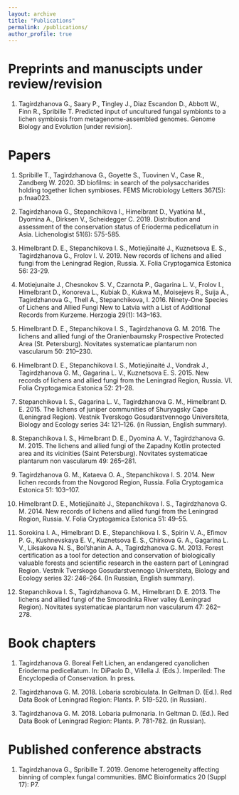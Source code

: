 ```yaml
---
layout: archive
title: "Publications"
permalink: /publications/
author_profile: true
---
```


Preprints and manuscipts under review/revision
======
1. Tagirdzhanova G., Saary P., Tingley J., Diaz Escandon D., Abbott W., Finn R., Spribille T. Predicted input of uncultured fungal symbionts to a lichen symbiosis from metagenome-assembled genomes. Genome Biology and Evolution [under revision].

Papers
======
1. Spribille T., Tagirdzhanova G., Goyette S., Tuovinen V., Case R., Zandberg W. 2020. 3D biofilms: in search of the polysaccharides holding together lichen symbioses. FEMS Microbiology Letters 367(5): p.fnaa023.

2. Tagirdzhanova G., Stepanchikova I., Himelbrant D., Vyatkina M., Dyomina A., Dirksen V., Scheidegger C. 2019. Distribution and assessment of the conservation status of Erioderma pedicellatum in Asia. Lichenologist 51(6):  575-585.

3. Himelbrant D. E., Stepanchikova I. S., Motiejūnaitė J., Kuznetsova E. S., Tagirdzhanova G., Frolov I. V. 2019. New records of lichens and allied fungi from the Leningrad Region, Russia. X. Folia Cryptogamica Estonica 56: 23-29.

4. Motiejunaite J., Chesnokov S. V., Czarnota P., Gagarina L. V., Frolov I., Himelbrant D., Konoreva L., Kubiak D., Kukwa M., Moisejevs R., Suija A., Tagirdzhanova G., Thell A., Stepanchikova, I. 2016. Ninety-One Species of Lichens and Allied Fungi New to Latvia with a List of Additional Records from Kurzeme. Herzogia 29(1): 143–163.

5. Himelbrant D. E., Stepanchikova I. S., Tagirdzhanova G. M. 2016. The lichens and allied fungi of the Oranienbaumsky Prospective Protected Area (St. Petersburg). Novitates systematicae plantarum non vascularum 50: 210–230.

6. Himelbrant D. E., Stepanchikova I. S., Motiejūnaitė J., Vondrak J., Tagirdzhanova G. M., Gagarina L. V., Kuznetsova E. S. 2015. New records of lichens and allied fungi from the Leningrad Region, Russia. VI. Folia Cryptogamica Estonica 52: 21–28.

7. Stepanchikova I. S., Gagarina L. V., Tagirdzhanova G. M., Himelbrant D. E. 2015. The lichens of juniper communities of Shuryagsky Cape (Leningrad Region). Vestnik Tverskogo Gosudarstvennogo Universiteta, Biology and Ecology series 34: 121–126. (in Russian, English summary).

8. Stepanchikova I. S., Himelbrant D. E., Dyomina A. V., Tagirdzhanova G. M. 2015. The lichens and allied fungi of the Zapadny Kotlin protected area and its vicinities (Saint Petersburg). Novitates systematicae plantarum non vascularum 49: 265–281.

9. Tagirdzhanova G. M., Kataeva O. A., Stepanchikova I. S. 2014. New lichen records from the Novgorod Region, Russia. Folia Cryptogamica Estonica 51: 103–107.

10. Himelbrant D. E., Motiejūnaitė J., Stepanchikova I. S., Tagirdzhanova G. M. 2014. New records of lichens and allied fungi from the Leningrad Region, Russia. V. Folia Cryptogamica Estonica 51: 49–55.

11. Sorokina I. A., Himelbrant D. E., Stepanchikova I. S., Spirin V. A., Efimov P. G., Kushnevskaya E. V., Kuznetsova E. S., Chirkova G. A., Gagarina L. V., Liksakova N. S., Bol’shanin A. A., Tagirdzhanova G. M. 2013. Forest certification as a tool for detection and conservation of biologically valuable forests and scientific research in the eastern part of Leningrad Region. Vestnik Tverskogo Gosudarstvennogo Universiteta, Biology and Ecology series 32: 246–264. (In Russian, English summary).

12. Stepanchikova I. S., Tagirdzhanova G. M., Himelbrant D. E. 2013. The lichens and allied fungi of the Smorodinka River valley (Leningrad Region). Novitates systematicae plantarum non vascularum 47: 262–278.

Book chapters
======
1. Tagirdzhanova G. Boreal Felt Lichen, an endangered cyanolichen Erioderma pedicellatum. In: DiPaolo D., Villella J. (Eds.). Imperiled: The Encyclopedia of Conservation. In press.

2. Tagirdzhanova G. M. 2018. Lobaria scrobiculata. In Geltman D. (Ed.). Red Data Book of Leningrad Region: Plants. P. 519-520. (in Russian).

3. Tagirdzhanova G. M. 2018. Lobaria pulmonaria. In Geltman D. (Ed.). Red Data Book of Leningrad Region: Plants. P. 781-782. (in Russian).

Published conference abstracts
======
1. Tagirdzhanova G., Spribille T. 2019. Genome heterogeneity affecting binning of complex fungal communities. BMC Bioinformatics 20 (Suppl 17): P7.
